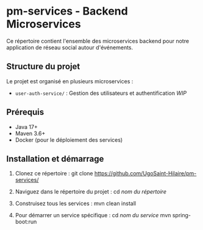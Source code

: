 # pm-services - Backend Microservices

Ce répertoire contient l'ensemble des microservices backend pour notre application de réseau social autour d'événements.

## Structure du projet

Le projet est organisé en plusieurs microservices :

- `user-auth-service/` : Gestion des utilisateurs et authentification
*WIP*

## Prérequis

- Java 17+
- Maven 3.6+
- Docker (pour le déploiement des services)

## Installation et démarrage

1. Clonez ce répertoire :
  git clone https://github.com/UgoSaint-Hilaire/pm-services/

2. Naviguez dans le répertoire du projet :
   cd *nom du répertoire*

3. Construisez tous les services :
  mvn clean install

4. Pour démarrer un service spécifique :
  cd *nom du service*
  mvn spring-boot:run
